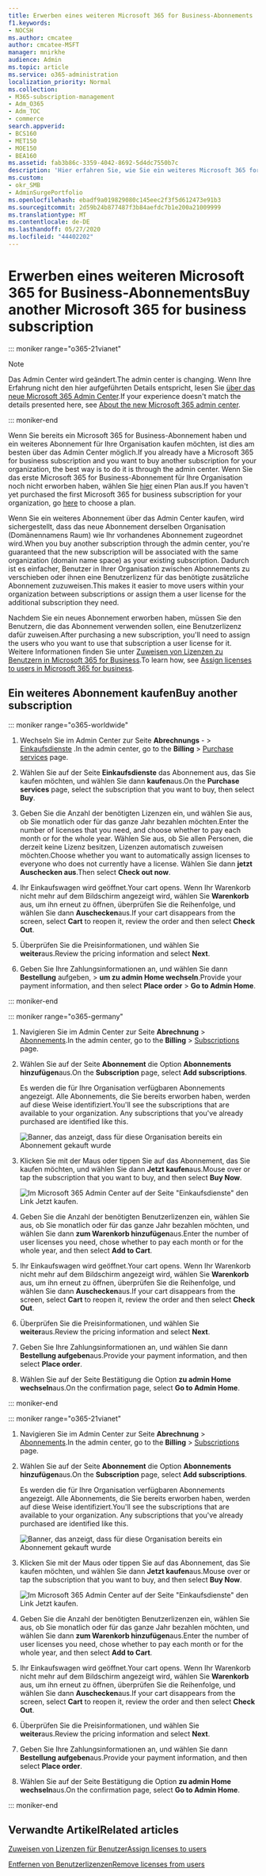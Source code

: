 ```yaml
---
title: Erwerben eines weiteren Microsoft 365 for Business-Abonnements
f1.keywords:
- NOCSH
ms.author: cmcatee
author: cmcatee-MSFT
manager: mnirkhe
audience: Admin
ms.topic: article
ms.service: o365-administration
localization_priority: Normal
ms.collection:
- M365-subscription-management
- Adm_O365
- Adm_TOC
- commerce
search.appverid:
- BCS160
- MET150
- MOE150
- BEA160
ms.assetid: fab3b86c-3359-4042-8692-5d4dc7550b7c
description: 'Hier erfahren Sie, wie Sie ein weiteres Microsoft 365 for Business-Abonnement für Ihre Organisation erwerben, wenn Sie bereits über ein Abonnement verfügen. '
ms.custom:
- okr_SMB
- AdminSurgePortfolio
ms.openlocfilehash: ebadf9a019829080c145eec2f3f5d612473e91b3
ms.sourcegitcommit: 2d59b24b877487f3b84aefdc7b1e200a21009999
ms.translationtype: MT
ms.contentlocale: de-DE
ms.lasthandoff: 05/27/2020
ms.locfileid: "44402202"
---
```

# <a name="buy-another-microsoft-365-for-business-subscription"></a><span data-ttu-id="93f31-103">Erwerben eines weiteren Microsoft 365 for Business-Abonnements</span><span class="sxs-lookup"><span data-stu-id="93f31-103">Buy another Microsoft 365 for business subscription</span></span>

::: moniker range="o365-21vianet"

> [!NOTE]
> <span data-ttu-id="93f31-104">Das Admin Center wird geändert.</span><span class="sxs-lookup"><span data-stu-id="93f31-104">The admin center is changing.</span></span> <span data-ttu-id="93f31-105">Wenn Ihre Erfahrung nicht den hier aufgeführten Details entspricht, lesen Sie [über das neue Microsoft 365 Admin Center](https://docs.microsoft.com/microsoft-365/admin/microsoft-365-admin-center-preview?view=o365-21vianet).</span><span class="sxs-lookup"><span data-stu-id="93f31-105">If your experience doesn't match the details presented here, see [About the new Microsoft 365 admin center](https://docs.microsoft.com/microsoft-365/admin/microsoft-365-admin-center-preview?view=o365-21vianet).</span></span>

::: moniker-end

<span data-ttu-id="93f31-106">Wenn Sie bereits ein Microsoft 365 for Business-Abonnement haben und ein weiteres Abonnement für Ihre Organisation kaufen möchten, ist dies am besten über das Admin Center möglich.</span><span class="sxs-lookup"><span data-stu-id="93f31-106">If you already have a Microsoft 365 for business subscription and you want to buy another subscription for your organization, the best way is to do it is through the admin center.</span></span> <span data-ttu-id="93f31-107">Wenn Sie das erste Microsoft 365 for Business-Abonnement für Ihre Organisation noch nicht erworben haben, wählen Sie [hier](https://products.office.com/business/compare-office-365-for-business-plans) einen Plan aus.</span><span class="sxs-lookup"><span data-stu-id="93f31-107">If you haven't yet purchased the first Microsoft 365 for business subscription for your organization, go [here](https://products.office.com/business/compare-office-365-for-business-plans) to choose a plan.</span></span>
  
<span data-ttu-id="93f31-108">Wenn Sie ein weiteres Abonnement über das Admin Center kaufen, wird sichergestellt, dass das neue Abonnement derselben Organisation (Domänennamens Raum) wie Ihr vorhandenes Abonnement zugeordnet wird.</span><span class="sxs-lookup"><span data-stu-id="93f31-108">When you buy another subscription through the admin center, you're guaranteed that the new subscription will be associated with the same organization (domain name space) as your existing subscription.</span></span> <span data-ttu-id="93f31-109">Dadurch ist es einfacher, Benutzer in Ihrer Organisation zwischen Abonnements zu verschieben oder ihnen eine Benutzerlizenz für das benötigte zusätzliche Abonnement zuzuweisen.</span><span class="sxs-lookup"><span data-stu-id="93f31-109">This makes it easier to move users within your organization between subscriptions or assign them a user license for the additional subscription they need.</span></span>
  
<span data-ttu-id="93f31-110">Nachdem Sie ein neues Abonnement erworben haben, müssen Sie den Benutzern, die das Abonnement verwenden sollen, eine Benutzerlizenz dafür zuweisen.</span><span class="sxs-lookup"><span data-stu-id="93f31-110">After purchasing a new subscription, you'll need to assign the users who you want to use that subscription a user license for it.</span></span> <span data-ttu-id="93f31-111">Weitere Informationen finden Sie unter [Zuweisen von Lizenzen zu Benutzern in Microsoft 365 for Business](../admin/manage/assign-licenses-to-users.md).</span><span class="sxs-lookup"><span data-stu-id="93f31-111">To learn how, see [Assign licenses to users in Microsoft 365 for business](../admin/manage/assign-licenses-to-users.md).</span></span>
  
## <a name="buy-another-subscription"></a><span data-ttu-id="93f31-112">Ein weiteres Abonnement kaufen</span><span class="sxs-lookup"><span data-stu-id="93f31-112">Buy another subscription</span></span>

::: moniker range="o365-worldwide"


1. <span data-ttu-id="93f31-113">Wechseln Sie im Admin Center zur Seite **Abrechnungs** - \> <a href="https://go.microsoft.com/fwlink/p/?linkid=868433" target="_blank">Einkaufsdienste</a> .</span><span class="sxs-lookup"><span data-stu-id="93f31-113">In the admin center, go to the **Billing** \> <a href="https://go.microsoft.com/fwlink/p/?linkid=868433" target="_blank">Purchase services</a> page.</span></span>

2. <span data-ttu-id="93f31-114">Wählen Sie auf der Seite **Einkaufsdienste** das Abonnement aus, das Sie kaufen möchten, und wählen Sie dann **kaufen**aus.</span><span class="sxs-lookup"><span data-stu-id="93f31-114">On the **Purchase services** page, select the subscription that you want to buy, then select **Buy**.</span></span>

3. <span data-ttu-id="93f31-115">Geben Sie die Anzahl der benötigten Lizenzen ein, und wählen Sie aus, ob Sie monatlich oder für das ganze Jahr bezahlen möchten.</span><span class="sxs-lookup"><span data-stu-id="93f31-115">Enter the number of licenses that you need, and choose whether to pay each month or for the whole year.</span></span> <span data-ttu-id="93f31-116">Wählen Sie aus, ob Sie allen Personen, die derzeit keine Lizenz besitzen, Lizenzen automatisch zuweisen möchten.</span><span class="sxs-lookup"><span data-stu-id="93f31-116">Choose whether you want to automatically assign licenses to everyone who does not currently have a license.</span></span> <span data-ttu-id="93f31-117">Wählen Sie dann **jetzt Auschecken aus**.</span><span class="sxs-lookup"><span data-stu-id="93f31-117">Then select **Check out now**.</span></span>

4. <span data-ttu-id="93f31-118">Ihr Einkaufswagen wird geöffnet.</span><span class="sxs-lookup"><span data-stu-id="93f31-118">Your cart opens.</span></span> <span data-ttu-id="93f31-119">Wenn Ihr Warenkorb nicht mehr auf dem Bildschirm angezeigt wird, wählen Sie **Warenkorb** aus, um ihn erneut zu öffnen, überprüfen Sie die Reihenfolge, und wählen Sie dann **Auschecken**aus.</span><span class="sxs-lookup"><span data-stu-id="93f31-119">If your cart disappears from the screen, select **Cart** to reopen it, review the order and then select **Check Out**.</span></span>

5. <span data-ttu-id="93f31-120">Überprüfen Sie die Preisinformationen, und wählen Sie **weiter**aus.</span><span class="sxs-lookup"><span data-stu-id="93f31-120">Review the pricing information and select **Next**.</span></span>

6. <span data-ttu-id="93f31-121">Geben Sie Ihre Zahlungsinformationen an, und wählen Sie dann **Bestellung** aufgeben, \> **um zu admin Home wechseln**.</span><span class="sxs-lookup"><span data-stu-id="93f31-121">Provide your payment information, and then select **Place order** \> **Go to Admin Home**.</span></span>

::: moniker-end

::: moniker range="o365-germany"

1. <span data-ttu-id="93f31-122">Navigieren Sie im Admin Center zur Seite **Abrechnung** \> <a href="https://go.microsoft.com/fwlink/p/?linkid=847745" target="_blank">Abonnements</a>.</span><span class="sxs-lookup"><span data-stu-id="93f31-122">In the admin center, go to the **Billing** \> <a href="https://go.microsoft.com/fwlink/p/?linkid=847745" target="_blank">Subscriptions</a> page.</span></span>

2. <span data-ttu-id="93f31-123">Wählen Sie auf der Seite **Abonnement** die Option **Abonnements hinzufügen**aus.</span><span class="sxs-lookup"><span data-stu-id="93f31-123">On the **Subscription** page, select **Add subscriptions**.</span></span>

    <span data-ttu-id="93f31-p107">Es werden die für Ihre Organisation verfügbaren Abonnements angezeigt. Alle Abonnements, die Sie bereits erworben haben, werden auf diese Weise identifiziert.</span><span class="sxs-lookup"><span data-stu-id="93f31-p107">You'll see the subscriptions that are available to your organization. Any subscriptions that you've already purchased are identified like this.</span></span>

    ![Banner, das anzeigt, dass für diese Organisation bereits ein Abonnement gekauft wurde](../media/9e18d31a-24a5-4c64-a71c-fafd4a4feb28.png)
  
3. <span data-ttu-id="93f31-127">Klicken Sie mit der Maus oder tippen Sie auf das Abonnement, das Sie kaufen möchten, und wählen Sie dann **Jetzt kaufen**aus.</span><span class="sxs-lookup"><span data-stu-id="93f31-127">Mouse over or tap the subscription that you want to buy, and then select **Buy Now**.</span></span>

    ![Im Microsoft 365 Admin Center auf der Seite "Einkaufsdienste" den Link Jetzt kaufen.](../media/f344c0a8-c58f-461d-b8e9-cddbb18f8ee8.png)
  
4. <span data-ttu-id="93f31-129">Geben Sie die Anzahl der benötigten Benutzerlizenzen ein, wählen Sie aus, ob Sie monatlich oder für das ganze Jahr bezahlen möchten, und wählen Sie dann **zum Warenkorb hinzufügen**aus.</span><span class="sxs-lookup"><span data-stu-id="93f31-129">Enter the number of user licenses you need, chose whether to pay each month or for the whole year, and then select **Add to Cart**.</span></span>

5. <span data-ttu-id="93f31-130">Ihr Einkaufswagen wird geöffnet.</span><span class="sxs-lookup"><span data-stu-id="93f31-130">Your cart opens.</span></span> <span data-ttu-id="93f31-131">Wenn Ihr Warenkorb nicht mehr auf dem Bildschirm angezeigt wird, wählen Sie **Warenkorb** aus, um ihn erneut zu öffnen, überprüfen Sie die Reihenfolge, und wählen Sie dann **Auschecken**aus.</span><span class="sxs-lookup"><span data-stu-id="93f31-131">If your cart disappears from the screen, select **Cart** to reopen it, review the order and then select **Check Out**.</span></span>

6. <span data-ttu-id="93f31-132">Überprüfen Sie die Preisinformationen, und wählen Sie **weiter**aus.</span><span class="sxs-lookup"><span data-stu-id="93f31-132">Review the pricing information and select **Next**.</span></span>

7. <span data-ttu-id="93f31-133">Geben Sie Ihre Zahlungsinformationen an, und wählen Sie dann **Bestellung aufgeben**aus.</span><span class="sxs-lookup"><span data-stu-id="93f31-133">Provide your payment information, and then select **Place order**.</span></span>

8. <span data-ttu-id="93f31-134">Wählen Sie auf der Seite Bestätigung die Option **zu admin Home wechseln**aus.</span><span class="sxs-lookup"><span data-stu-id="93f31-134">On the confirmation page, select **Go to Admin Home**.</span></span>

::: moniker-end

::: moniker range="o365-21vianet"

1. <span data-ttu-id="93f31-135">Navigieren Sie im Admin Center zur Seite **Abrechnung** \> <a href="https://go.microsoft.com/fwlink/p/?linkid=850626" target="_blank">Abonnements</a>.</span><span class="sxs-lookup"><span data-stu-id="93f31-135">In the admin center, go to the **Billing** \> <a href="https://go.microsoft.com/fwlink/p/?linkid=850626" target="_blank">Subscriptions</a> page.</span></span>

2. <span data-ttu-id="93f31-136">Wählen Sie auf der Seite **Abonnement** die Option **Abonnements hinzufügen**aus.</span><span class="sxs-lookup"><span data-stu-id="93f31-136">On the **Subscription** page, select **Add subscriptions**.</span></span>

    <span data-ttu-id="93f31-p109">Es werden die für Ihre Organisation verfügbaren Abonnements angezeigt. Alle Abonnements, die Sie bereits erworben haben, werden auf diese Weise identifiziert.</span><span class="sxs-lookup"><span data-stu-id="93f31-p109">You'll see the subscriptions that are available to your organization. Any subscriptions that you've already purchased are identified like this.</span></span>

    ![Banner, das anzeigt, dass für diese Organisation bereits ein Abonnement gekauft wurde](../media/9e18d31a-24a5-4c64-a71c-fafd4a4feb28.png)
  
3. <span data-ttu-id="93f31-140">Klicken Sie mit der Maus oder tippen Sie auf das Abonnement, das Sie kaufen möchten, und wählen Sie dann **Jetzt kaufen**aus.</span><span class="sxs-lookup"><span data-stu-id="93f31-140">Mouse over or tap the subscription that you want to buy, and then select **Buy Now**.</span></span>

    ![Im Microsoft 365 Admin Center auf der Seite "Einkaufsdienste" den Link Jetzt kaufen.](../media/f344c0a8-c58f-461d-b8e9-cddbb18f8ee8.png)
  
4. <span data-ttu-id="93f31-142">Geben Sie die Anzahl der benötigten Benutzerlizenzen ein, wählen Sie aus, ob Sie monatlich oder für das ganze Jahr bezahlen möchten, und wählen Sie dann **zum Warenkorb hinzufügen**aus.</span><span class="sxs-lookup"><span data-stu-id="93f31-142">Enter the number of user licenses you need, chose whether to pay each month or for the whole year, and then select **Add to Cart**.</span></span>

5. <span data-ttu-id="93f31-143">Ihr Einkaufswagen wird geöffnet.</span><span class="sxs-lookup"><span data-stu-id="93f31-143">Your cart opens.</span></span> <span data-ttu-id="93f31-144">Wenn Ihr Warenkorb nicht mehr auf dem Bildschirm angezeigt wird, wählen Sie **Warenkorb** aus, um ihn erneut zu öffnen, überprüfen Sie die Reihenfolge, und wählen Sie dann **Auschecken**aus.</span><span class="sxs-lookup"><span data-stu-id="93f31-144">If your cart disappears from the screen, select **Cart** to reopen it, review the order and then select **Check Out**.</span></span>

6. <span data-ttu-id="93f31-145">Überprüfen Sie die Preisinformationen, und wählen Sie **weiter**aus.</span><span class="sxs-lookup"><span data-stu-id="93f31-145">Review the pricing information and select **Next**.</span></span>

7. <span data-ttu-id="93f31-146">Geben Sie Ihre Zahlungsinformationen an, und wählen Sie dann **Bestellung aufgeben**aus.</span><span class="sxs-lookup"><span data-stu-id="93f31-146">Provide your payment information, and then select **Place order**.</span></span>

8. <span data-ttu-id="93f31-147">Wählen Sie auf der Seite Bestätigung die Option **zu admin Home wechseln**aus.</span><span class="sxs-lookup"><span data-stu-id="93f31-147">On the confirmation page, select **Go to Admin Home**.</span></span>

::: moniker-end

## <a name="related-articles"></a><span data-ttu-id="93f31-148">Verwandte Artikel</span><span class="sxs-lookup"><span data-stu-id="93f31-148">Related articles</span></span>

[<span data-ttu-id="93f31-149">Zuweisen von Lizenzen für Benutzer</span><span class="sxs-lookup"><span data-stu-id="93f31-149">Assign licenses to users</span></span>](../admin/manage/assign-licenses-to-users.md)
  
[<span data-ttu-id="93f31-150">Entfernen von Benutzerlizenzen</span><span class="sxs-lookup"><span data-stu-id="93f31-150">Remove licenses from users</span></span>](../admin/manage/remove-licenses-from-users.md)

